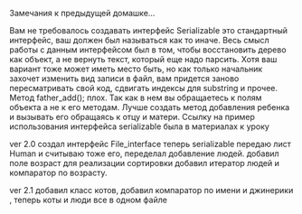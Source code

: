 
Замечания к предыдущей домашке...

Вам не требовалось создавать интерфейс Serializable это стандартный интерфейс, ваш должен был называться как то иначе. Весь смысл работы с данным интерфейсом был в том, чтобы восстановить дерево как объект, а не вернуть текст, который еще надо парсить. Хотя ваш вариант тоже может иметь место быть, но как только начальник захочет изменить вид записи в файл, вам придется заново пересматривать свой код, сдвигать индексы для substring и прочее. Метод father_add(); плох. Так как в нем вы обращаетесь к полям объекта а не к его методам. Лучше создать метод добавления ребенка и вызывать его обращаясь к отцу и матери. Ссылку на пример использования интерфейса serializable была в материалах к уроку

ver 2.0
создал интерфейс File_interface
теперь serializable передаю лист Human и считываю тоже его, переделал добавление людей.
добавил поле возраст для реализации сортировки
добавил итератор людей и компаратор по возрасту.

ver 2.1
добавил класс котов, добавил компаратор по имени и джинерики , теперь коты и люди все в одном файле